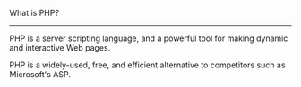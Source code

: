
What is PHP?
_____________
PHP is a server scripting language, and a powerful tool for making dynamic and interactive Web pages.

PHP is a widely-used, free, and efficient alternative to competitors such as Microsoft's ASP.